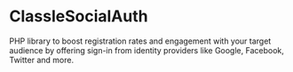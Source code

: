 ClassleSocialAuth
=================

PHP library to boost registration rates and engagement with your target audience by offering sign-in from identity providers like Google, Facebook, Twitter and more.
